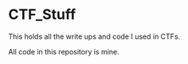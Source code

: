 # CTF_Stuff
This holds all the write ups and code I used in CTFs.

All code in this repository is mine.
